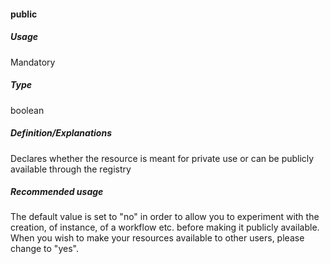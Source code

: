 #### public

##### Usage

Mandatory

##### Type

boolean

##### Definition/Explanations

Declares whether the resource is meant for private use or can be publicly available through the registry

##### Recommended usage

The default value is set to "no" in order to allow you to experiment with the creation, of instance, of a workflow etc. before making it publicly available. When you wish to make your resources available to other users, please change to "yes".







